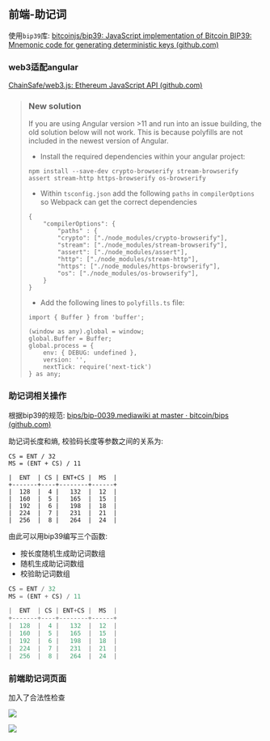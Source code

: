## 前端-助记词

使用`bip39`库: [bitcoinjs/bip39: JavaScript implementation of Bitcoin BIP39: Mnemonic code for generating deterministic keys (github.com)](https://github.com/bitcoinjs/bip39)

### web3适配angular

[ChainSafe/web3.js: Ethereum JavaScript API (github.com)](https://github.com/ChainSafe/web3.js#web3-and-angular)

> ### New solution
>
> If you are using Angular version >11 and run into an issue building, the old solution below will not work. This is because polyfills are not included in the newest version of Angular.
>
> - Install the required dependencies within your angular project:
>
> ```
> npm install --save-dev crypto-browserify stream-browserify assert stream-http https-browserify os-browserify
> ```
>
> - Within `tsconfig.json` add the following `paths` in `compilerOptions` so Webpack can get the correct dependencies
>
> ```
> {
>     "compilerOptions": {
>         "paths" : {
>         "crypto": ["./node_modules/crypto-browserify"],
>         "stream": ["./node_modules/stream-browserify"],
>         "assert": ["./node_modules/assert"],
>         "http": ["./node_modules/stream-http"],
>         "https": ["./node_modules/https-browserify"],
>         "os": ["./node_modules/os-browserify"],
>     }
> }
> ```
>
> 
>
> - Add the following lines to `polyfills.ts` file:
>
> ```
> import { Buffer } from 'buffer';
> 
> (window as any).global = window;
> global.Buffer = Buffer;
> global.process = {
>     env: { DEBUG: undefined },
>     version: '',
>     nextTick: require('next-tick')
> } as any;
> ```

### 助记词相关操作

根据bip39的规范: [bips/bip-0039.mediawiki at master · bitcoin/bips (github.com)](https://github.com/bitcoin/bips/blob/master/bip-0039.mediawiki)

助记词长度和熵, 校验码长度等参数之间的关系为: 

```
CS = ENT / 32
MS = (ENT + CS) / 11

|  ENT  | CS | ENT+CS |  MS  |
+-------+----+--------+------+
|  128  |  4 |   132  |  12  |
|  160  |  5 |   165  |  15  |
|  192  |  6 |   198  |  18  |
|  224  |  7 |   231  |  21  |
|  256  |  8 |   264  |  24  |
```

由此可以用bip39编写三个函数: 

- 按长度随机生成助记词数组
- 随机生成助记词数组
- 校验助记词数组

```typescript
CS = ENT / 32
MS = (ENT + CS) / 11

|  ENT  | CS | ENT+CS |  MS  |
+-------+----+--------+------+
|  128  |  4 |   132  |  12  |
|  160  |  5 |   165  |  15  |
|  192  |  6 |   198  |  18  |
|  224  |  7 |   231  |  21  |
|  256  |  8 |   264  |  24  |
```

### 前端助记词页面

加入了合法性检查

![](https://youpai.roccoshi.top/img/202203092039110.png)

![](https://youpai.roccoshi.top/img/202203092038503.png)
